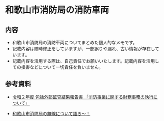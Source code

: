 # 和歌山市消防局の消防車両

## 内容
- 和歌山市消防局の消防車両についてまとめた個人的なメモです。
- 記載内容は随時修正をしていますが、一部誤りや漏れ、古い情報が存在しています。
- 記載内容を活用する際は、自己責任でお願いいたします。記載内容を活用しての損害などについて一切責任を負いません。

## 参考資料
- [令和２年度 包括外部監査結果報告書 「消防事業に関する財務事務の執行について」](http://www.city.wakayama.wakayama.jp/_res/projects/default_project/_page_/001/008/416/R2houkatsu-030301.pdf)

- [和歌山市消防局の無線について語ろ～！](https://hobby.5ch.net/test/read.cgi/radio/1043249211/)